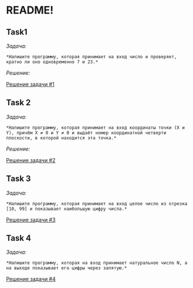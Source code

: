 # README!
## Task1
*Задача:*

`*Напишите программу, которая принимает на вход число и проверяет, кратно ли оно одновременно 7 и 23.*`

*Решение:*

[Решение задачи #1](Task1/Program.cs)

## Task 2

*Задача:*

`*Напишите программу, которая принимает на вход координаты точки (X и Y), причём X ≠ 0 и Y ≠ 0 и выдаёт номер координатной четверти плоскости, в которой находится эта точка.*`

*Решение:*

[Решение задачи #2](Task2/Program.cs)

## Task 3

*Задача:*

`*Напишите программу, которая принимает на вход целое число из отрезка [10, 99] и показывает наибольшую цифру числа.*`

[Решение задачи #3](Task3/Program.cs)

## Task 4

*Задача:*

`*Напишите программу, которая на вход принимает натуральное число N, а на выходе показывает его цифры через запятую.*`

[Решение задачи #4](Task4/Program.cs)



